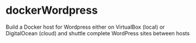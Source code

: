 # dockerWordpress
Build a Docker host for Wordpress either on VirtualBox (local) or DigitalOcean (cloud) and shuttle complete WordPress sites between hosts
